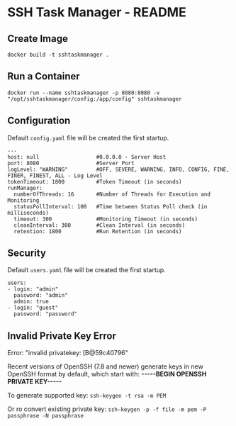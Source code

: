 # SSH Task Manager - README #

## Create Image ##

`docker build -t sshtaskmanager .`

## Run a Container ##

`docker run --name sshtaskmanager -p 8080:8080 -v "/opt/sshtaskmanager/config:/app/config" sshtaskmanager`

## Configuration ##

Default `config.yaml` file will be created the first startup.

```
---
host: null                  #0.0.0.0 - Server Host
port: 8080                  #Server Port
logLevel: "WARNING"         #OFF, SEVERE, WARNING, INFO, CONFIG, FINE, FINER, FINEST, ALL - Log Level
tokenTimeout: 1800          #Token Timeout (in seconds)
runManager:
  numberOfThreads: 16       #Number of Threads for Execution and Monitoring
  statusPollInterval: 100   #Time between Status Poll check (in milliseconds)
  timeout: 300              #Monitoring Timeout (in seconds)
  cleanInterval: 300        #Clean Interval (in seconds)
  retention: 1800           #Run Retention (in seconds)
```

## Security ##

Default `users.yaml` file will be created the first startup.

```
users:
- login: "admin"
  password: "admin"
  admin: true
- login: "guest"
  password: "password"
```

## Invalid Private Key Error ##

Error: "invalid privatekey: [B@59c40796"

Recent versions of OpenSSH (7.8 and newer) generate keys in new OpenSSH format by default, which start with:
**-----BEGIN OPENSSH PRIVATE KEY-----**

To generate supported key: `ssh-keygen -t rsa -m PEM`

Or ro convert existing private key: `ssh-keygen -p -f file -m pem -P passphrase -N passphrase`
